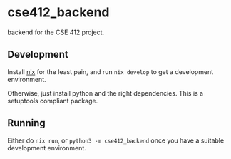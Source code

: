 # cse412_backend
backend for the CSE 412 project.

## Development
Install [nix](https://zero-to-nix.com/start/install) for the least pain, and run `nix develop` to get a development environment.

Otherwise, just install python and the right dependencies. This is a setuptools compliant package.

## Running
Either do `nix run`, or `python3 -m cse412_backend` once you have a suitable development environment.
